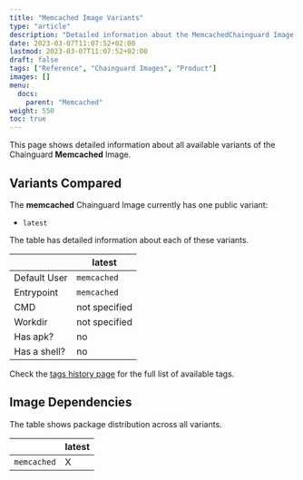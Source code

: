 ```yaml
---
title: "Memcached Image Variants"
type: "article"
description: "Detailed information about the MemcachedChainguard Image variants"
date: 2023-03-07T11:07:52+02:00
lastmod: 2023-03-07T11:07:52+02:00
draft: false
tags: ["Reference", "Chainguard Images", "Product"]
images: []
menu:
  docs:
    parent: "Memcached"
weight: 550
toc: true
---
```


This page shows detailed information about all available variants of the Chainguard **Memcached** Image.

## Variants Compared
The **memcached** Chainguard Image currently has one public variant: 

- `latest`

The table has detailed information about each of these variants.

|              | latest        |
|--------------|---------------|
| Default User | `memcached`   |
| Entrypoint   | `memcached`   |
| CMD          | not specified |
| Workdir      | not specified |
| Has apk?     | no            |
| Has a shell? | no            |

Check the [tags history page](/chainguard/chainguard-images/reference/memcached/tags_history/) for the full list of available tags.
## Image Dependencies
The table shows package distribution across all variants.

|             | latest |
|-------------|--------|
| `memcached` | X      |
